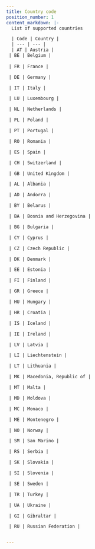 ```yaml
---
title: Country code
position_number: 1
content_markdown: |-
  List of supported countries

  | Code | Country |
  | --- | --- |
  | AT | Austria |
 | BE | Belgium |
 
 | FR | France |

 | DE | Germany |

 | IT | Italy |

 | LU | Luxembourg |

 | NL | Netherlands |

 | PL | Poland |

 | PT | Portugal |

 | RO | Romania |

 | ES | Spain |

 | CH | Switzerland |

 | GB | United Kingdom |

 | AL | Albania |

 | AD | Andorra |

 | BY | Belarus |

 | BA | Bosnia and Herzegovina |

 | BG | Bulgaria |

 | CY | Cyprus |

 | CZ | Czech Republic |

 | DK | Denmark |

 | EE | Estonia |

 | FI | Finland |

 | GR | Greece |

 | HU | Hungary |

 | HR | Croatia |

 | IS | Iceland |

 | IE | Ireland |

 | LV | Latvia |

 | LI | Liechtenstein |

 | LT | Lithuania |

 | MK | Macedonia, Republic of |

 | MT | Malta |

 | MD | Moldova |

 | MC | Monaco |

 | ME | Montenegro |

 | NO | Norway |

 | SM | San Marino |

 | RS | Serbia |

 | SK | Slovakia |

 | SI | Slovenia |

 | SE | Sweden |

 | TR | Turkey |

 | UA | Ukraine |

 | GI | Gibraltar |

 | RU | Russian Federation |


---
```


